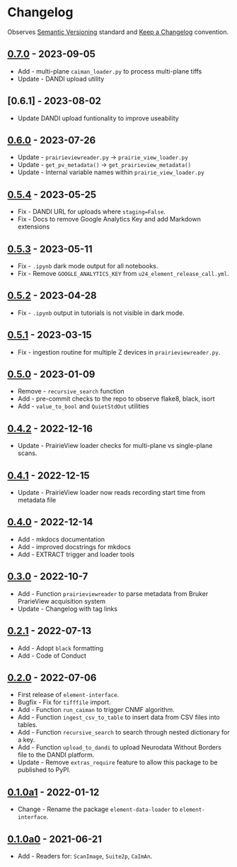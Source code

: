 # Changelog

Observes [Semantic Versioning](https://semver.org/spec/v2.0.0.html) standard and
[Keep a Changelog](https://keepachangelog.com/en/1.0.0/) convention.


## [0.7.0] - 2023-09-05

+ Add - multi-plane `caiman_loader.py` to process multi-plane tiffs
+ Update - DANDI upload utility

## [0.6.1] - 2023-08-02

+ Update DANDI upload funtionality to improve useability


## [0.6.0] - 2023-07-26

+ Update - `prairieviewreader.py` -> `prairie_view_loader.py`
+ Update - `get_pv_metadata()` -> `get_prairieview_metadata()`
+ Update - Internal variable names within `prairie_view_loader.py`

## [0.5.4] - 2023-05-25

+ Fix - DANDI URL for uploads where `staging=False`.
+ Fix - Docs to remove Google Analytics Key and add Markdown extensions

## [0.5.3] - 2023-05-11

+ Fix - `.ipynb` dark mode output for all notebooks.
+ Fix - Remove `GOOGLE_ANALYTICS_KEY` from `u24_element_release_call.yml`.

## [0.5.2] - 2023-04-28

+ Fix - `.ipynb` output in tutorials is not visible in dark mode.

## [0.5.1] - 2023-03-15

+ Fix - ingestion routine for multiple Z devices in `prairieviewreader.py`.

## [0.5.0] - 2023-01-09

+ Remove - `recursive_search` function
+ Add - pre-commit checks to the repo to observe flake8, black, isort
+ Add - `value_to_bool` and `QuietStdOut` utilities

## [0.4.2] - 2022-12-16

+ Update - PrairieView loader checks for multi-plane vs single-plane scans.

## [0.4.1] - 2022-12-15

+ Update - PrairieView loader now reads recording start time from metadata file

## [0.4.0] - 2022-12-14

+ Add - mkdocs documentation
+ Add - improved docstrings for mkdocs
+ Add - EXTRACT trigger and loader tools

## [0.3.0] - 2022-10-7

+ Add - Function `prairieviewreader` to parse metadata from Bruker PrarieView acquisition
    system
+ Update - Changelog with tag links

## [0.2.1] - 2022-07-13

+ Add - Adopt `black` formatting
+ Add - Code of Conduct

## [0.2.0] - 2022-07-06

+ First release of `element-interface`.
+ Bugfix - Fix for `tifffile` import.
+ Add - Function `run_caiman` to trigger CNMF algorithm.
+ Add - Function `ingest_csv_to_table` to insert data from CSV files into tables.
+ Add - Function `recursive_search` to search through nested dictionary for a key.
+ Add - Function `upload_to_dandi` to upload Neurodata Without Borders file to the DANDI
    platform.
+ Update - Remove `extras_require` feature to allow this package to be published to PyPI.

## [0.1.0a1] - 2022-01-12

+ Change - Rename the package `element-data-loader` to `element-interface`.

## [0.1.0a0] - 2021-06-21

+ Add - Readers for: `ScanImage`, `Suite2p`, `CaImAn`.

[0.7.0]: https://github.com/datajoint/element-interface/releases/tag/0.7.0
[0.6.0]: https://github.com/datajoint/element-interface/releases/tag/0.6.0
[0.5.4]: https://github.com/datajoint/element-interface/releases/tag/0.5.4
[0.5.3]: https://github.com/datajoint/element-interface/releases/tag/0.5.3
[0.5.2]: https://github.com/datajoint/element-interface/releases/tag/0.5.2
[0.5.1]: https://github.com/datajoint/element-interface/releases/tag/0.5.1
[0.5.0]: https://github.com/datajoint/element-interface/releases/tag/0.5.0
[0.4.2]: https://github.com/datajoint/element-interface/releases/tag/0.4.2
[0.4.1]: https://github.com/datajoint/element-interface/releases/tag/0.4.1
[0.4.0]: https://github.com/datajoint/element-interface/releases/tag/0.4.0
[0.3.0]: https://github.com/datajoint/element-interface/releases/tag/0.3.0
[0.2.1]: https://github.com/datajoint/element-interface/releases/tag/0.2.1
[0.2.0]: https://github.com/datajoint/element-interface/releases/tag/0.2.0
[0.1.0a1]: https://github.com/datajoint/element-interface/releases/tag/0.1.0a1
[0.1.0a0]: https://github.com/datajoint/element-interface/releases/tag/0.1.0a0
